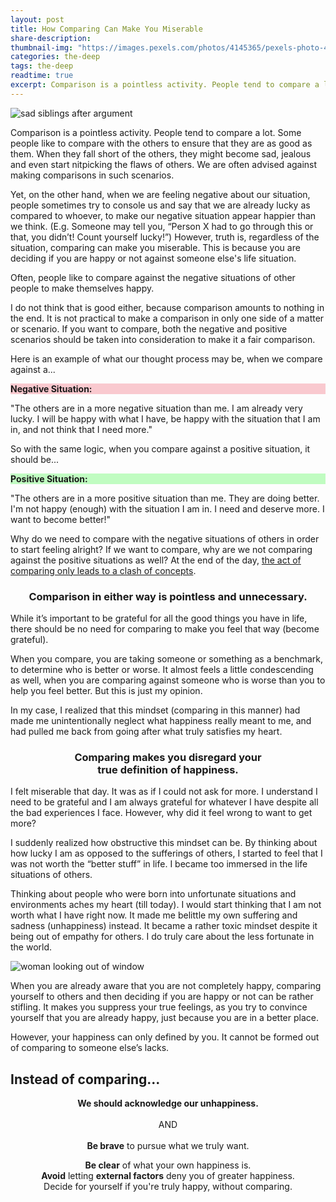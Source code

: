 ```yaml
---
layout: post
title: How Comparing Can Make You Miserable
share-description:
thumbnail-img: "https://images.pexels.com/photos/4145365/pexels-photo-4145365.jpeg"
categories: the-deep
tags: the-deep
readtime: true
excerpt: Comparison is a pointless activity. People tend to compare a lot. Some people like to compare with the others to ensure that they are as good as them. When they fall short of the others, they might become sad, jealous and even start nitpicking the flaws of others. We are often advised against making comparisons in such scenarios.
---
```


![sad siblings after argument](https://images.pexels.com/photos/4145365/pexels-photo-4145365.jpeg)

Comparison is a pointless activity. People tend to compare a lot. Some people like to compare with the others to ensure that they are as good as them. When they fall short of the others, they might become sad, jealous and even start nitpicking the flaws of others. We are often advised against making comparisons in such scenarios.

Yet, on the other hand, when we are feeling negative about our situation, people sometimes try to console us and say that we are already lucky as compared to whoever, to make our negative situation appear happier than we think. (E.g. Someone may tell you, “Person X had to go through this or that, you didn’t! Count yourself lucky!”) However, truth is, regardless of the situation, comparing can make you miserable. This is because you are deciding if you are happy or not against someone else's life situation.

Often, people like to compare against the negative situations of other people to make themselves happy.

I do not think that is good either, because comparison amounts to nothing in the end. It is not practical to make a comparison in only one side of a matter or scenario. If you want to compare, both the negative and positive scenarios should be taken into consideration to make it a fair comparison.

Here is an example of what our thought process may be, when we compare against a...

<div class="flexbox-bord">
  <div style="background-color: #f9c9cf;"><p><b>Negative Situation:</b></p></div>
  <div>"The others are in a more negative situation than me. I am already very lucky. I will be happy with what I have, be happy with the situation that I am in, and not think that I need more."</div>
</div>

So with the same logic, when you compare against a positive situation, it should be...

<div class="flexbox-bord">
  <div style="background-color: #c0fcc1;"><p><b>Positive Situation:</b></p></div>
  <div>"The others are in a more positive situation than me. They are doing better. I'm not happy (enough) with the situation I am in. I need and deserve more. I want to become better!"</div>
</div>

Why do we need to compare with the negative situations of others in order to start feeling alright? If we want to compare, why are we not comparing against the positive situations as well? At the end of the day, <u>the act of comparing only leads to a clash of concepts</u>.

<h3 style="text-align:center;">Comparison in either way is pointless and unnecessary.</h3>

While it’s important to be grateful for all the good things you have in life, there should be no need for comparing to make you feel that way (become grateful).

When you compare, you are taking someone or something as a benchmark, to determine who is better or worse. It almost feels a little condescending as well, when you are comparing against someone who is worse than you to help you feel better. But this is just my opinion.

In my case, I realized that this mindset (comparing in this manner) had made me unintentionally neglect what happiness really meant to me, and had pulled me back from going after what truly satisfies my heart.

<h3 style="text-align:center;">Comparing makes you disregard your
<br/>true definition of happiness.</h3>

I felt miserable that day. It was as if I could not ask for more. I understand I need to be grateful and I am always grateful for whatever I have despite all the bad experiences I face. However, why did it feel wrong to want to get more?

I suddenly realized how obstructive this mindset can be. By thinking about how lucky I am as opposed to the sufferings of others, I started to feel that I was not worth the “better stuff” in life. I became too immersed in the life situations of others.

Thinking about people who were born into unfortunate situations and environments aches my heart (till today). I would start thinking that I am not worth what I have right now. It made me belittle my own suffering and sadness (unhappiness) instead. It became a rather toxic mindset despite it being out of empathy for others. I do truly care about the less fortunate in the world.

![woman looking out of window](https://images.pexels.com/photos/1101726/pexels-photo-1101726.jpeg?auto=compress&cs=tinysrgb&w=1260&h=750&dpr=2)

When you are already aware that you are not completely happy, comparing yourself to others and then deciding if you are happy or not can be rather stifling. It makes you suppress your true feelings, as you try to convince yourself that you are already happy, just because you are in a better place.

However, your happiness can only defined by you. It cannot be formed out of comparing to someone else’s lacks.

## Instead of comparing...

<p style="text-align:center"><b>We should acknowledge our unhappiness.</b>
<br/><br/>AND
<br/><br/><b>Be brave</b> to pursue what we truly want.</p>

<div class="flexbox-bord" style="flex-basis:center; text-align:center;">
  <div><b>Be clear</b> of what your own happiness is.</div>
  <div><b>Avoid</b> letting <b>external factors</b> deny you of greater happiness.</div>
  <div>Decide for yourself if you're truly happy, without comparing.</div>
</div>
